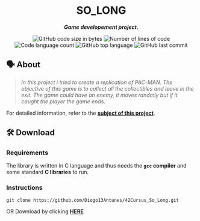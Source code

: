 <h1 align="center">
	SO_LONG
</h1>

<p align="center">
	<b><i>Game developement project.</i></b>
</p>

<p align="center">
	<img alt="GitHub code size in bytes" src="https://img.shields.io/github/languages/code-size/Diogo13Antunes/42Cursus_SO_LONG?color=blueviolet" />
	<img alt="Number of lines of code" src="https://img.shields.io/tokei/lines/github/Diogo13Antunes/42Cursus_SO_LONG?color=blueviolet" />
	<img alt="Code language count" src="https://img.shields.io/github/languages/count/Diogo13Antunes/42Cursus_SO_LONG?color=blue" />
	<img alt="GitHub top language" src="https://img.shields.io/github/languages/top/Diogo13Antunes/42Cursus_SO_LONG?color=blue" />
	<img alt="GitHub last commit" src="https://img.shields.io/github/last-commit/Diogo13Antunes/42Cursus_SO_LONG?color=brightgreen" />
</p>

## 🗣️ About

> _In this project i tried to create a replication of PAC-MAN. The objective of this game is to collect all the collectibles and leave in the exit. The game could have an enemy, it moves randmly but if it caught the player the game ends._

For detailed information, refer to the [**subject of this project**](https://github.com/Diogo13Antunes/42Cursus_So_Long/blob/main/subject.pdf).

## 🛠️ Download

### Requirements

The library is written in C language and thus needs the **`gcc` compiler** and some standard **C libraries** to run.

### Instructions

```shell
git clone https://github.com/Diogo13Antunes/42Cursus_So_Long.git
```
OR Download by clicking [**HERE**](https://github.com/Diogo13Antunes/42Cursus_So_Long/archive/refs/heads/main.zip)
